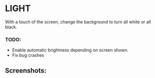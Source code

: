 # LIGHT #

With a touch of the screen, change the background to turn all white or all black.

### TODO:

 - Enable automatic brightness depending on screen shown.
 - Fix bug crashes


## Screenshots: 

